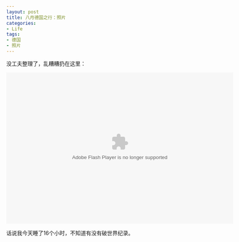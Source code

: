 ```yaml
---
layout: post
title: 八月德国之行：照片
categories:
- Life
tags:
- 德国
- 照片
---
```


没工夫整理了，乱糟糟扔在这里：

<embed type="application/x-shockwave-flash" src="https://picasaweb.google.com/s/c/bin/slideshow.swf" width="600" height="400" flashvars="host=picasaweb.google.com&captions=1&hl=en_US&feat=flashalbum&RGB=0x000000&feed=https%3A%2F%2Fpicasaweb.google.com%2Fdata%2Ffeed%2Fapi%2Fuser%2F109653178371807724268%2Falbumid%2F5236973148639723793%3Falt%3Drss%26kind%3Dphoto%26hl%3Den_US" pluginspage="http://www.macromedia.com/go/getflashplayer">

话说我今天睡了16个小时，不知道有没有破世界纪录。
